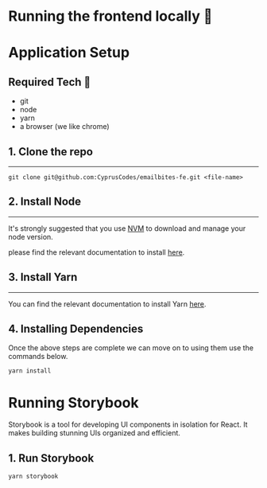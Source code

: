 # Running the frontend locally 💅


# Application Setup

## Required Tech 🔧
- git 
- node
- yarn
- a browser (we like chrome)

## 1. Clone the repo
---

`git clone git@github.com:CyprusCodes/emailbites-fe.git <file-name>`

## 2. Install Node 
---
It's strongly suggested that you use [NVM](https://github.com/nvm-sh/nvm) to download and manage your node version. 

please find the relevant documentation to install [here](https://github.com/nvm-sh/nvm#installing-and-updating).

## 3. Install Yarn
---

You can find the relevant documentation to install Yarn [here](https://yarnpkg.com/getting-started/install).

## 4. Installing Dependencies 

Once the above steps are complete we can move on to using them use the commands below. 



```
yarn install 

```

# Running Storybook 

Storybook is a tool for developing UI components in isolation for React. It makes building stunning UIs organized and efficient.

## 1. Run Storybook

```
yarn storybook
```